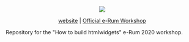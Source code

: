 <div align="center">

<img src="https://htmlwidgets.john-coene.com/assets/img/social.png">

[website](http://htmlwidgets.john-coene.com/) | [Official e-Rum Workshop](https://2020.erum.io/program/workshops/)

</div>

Repository for the "How to build htmlwidgets" e-Rum 2020 workshop.
